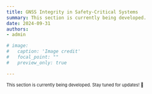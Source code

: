 ```yaml
---
title: GNSS Integrity in Safety-Critical Systems
summary: This section is currently being developed.
date: 2024-09-31
authors: 
- admin

# image:
#   caption: 'Image credit'
#   focal_point: ""
#   preview_only: true

---
```

<span style="font-size:80%">
This section is currently being developed. Stay tuned for updates! 👀

